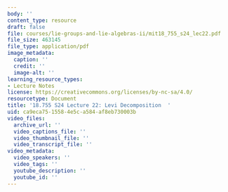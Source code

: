 ```yaml
---
body: ''
content_type: resource
draft: false
file: courses/lie-groups-and-lie-algebras-ii/mit18_755_s24_lec22.pdf
file_size: 463145
file_type: application/pdf
image_metadata:
  caption: ''
  credit: ''
  image-alt: ''
learning_resource_types:
- Lecture Notes
license: https://creativecommons.org/licenses/by-nc-sa/4.0/
resourcetype: Document
title: '18.755 S24 Lecture 22: Levi Decomposition  '
uid: ca9eca75-1558-4e5c-a584-af8eb730003b
video_files:
  archive_url: ''
  video_captions_file: ''
  video_thumbnail_file: ''
  video_transcript_file: ''
video_metadata:
  video_speakers: ''
  video_tags: ''
  youtube_description: ''
  youtube_id: ''
---
```

